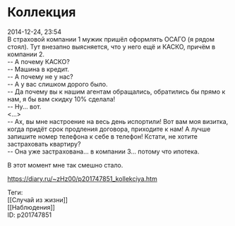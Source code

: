 Коллекция
==========

   
 2014-12-24, 23:54   
  В страховой компании 1 мужик пришёл оформлять ОСАГО (я рядом стоял). Тут внезапно выясняется, что у него ещё и КАСКО, причём в компании 2.   
 -- А почему КАСКО?   
 -- Машина в кредит.   
 -- А почему не у нас?   
 -- А у вас слишком дорого было.   
 -- Да почему вы к нашим агентам обращались, обратились бы прямо к нам, я бы вам скидку 10% сделала!   
 -- Ну... вот.   
 <...>   
 -- Ах, вы мне настроение на весь день испортили! Вот вам моя визитка, когда придёт срок продления договора, приходите к нам! А лучше запишите номер телефона к себе в телефон! Кстати, не хотите застраховать квартиру?   
 -- Она уже застрахована... в компании 3... потому что ипотека.   
   
 В этот момент мне так смешно стало.   
    
 <https://diary.ru/~zHz00/p201747851_kollekciya.htm>   
   
 Теги:   
 [[Случай из жизни]]   
 [[Наблюдения]]   
 ID: p201747851